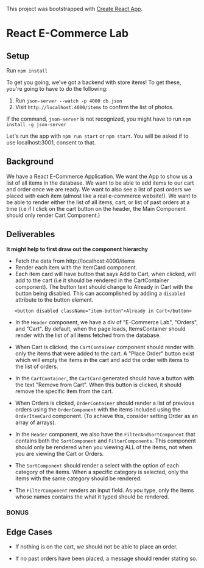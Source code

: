 This project was bootstrapped with [Create React App](https://github.com/facebook/create-react-app).

# React E-Commerce Lab

## Setup

Run `npm install`

To get you going, we've got a backend with store items! To get these, you're going to have to do the following:

1. Run `json-server --watch -p 4000 db.json`
2. Visit `http://localhost:4000/items` to confirm the list of photos.

If the command, `json-server` is not recognized, you might have to run `npm install -g json-server`

Let's run the app with `npm run start` or `npm start`. You will be asked if to use localhost:3001, consent to that.

## Background

We have a React E-Commerce Application. We want the App to show us a list of all items in the database. We want to be able to add items to our cart and order once we are ready. We want to also see a list of past orders we placed with each item (almost like a real e-commerce website!). We want to be able to render either the list of all items, cart, or list of past orders at a time (i.e if I click on the cart button on the header, the Main Component should only render Cart Component.)

## Deliverables

**It might help to first draw out the component hierarchy**

* Fetch the data from http://localhost:4000/items
* Render each item with the ItemCard component.
* Each item card will have button that says Add to Cart, when clicked, will add to the cart (i.e it should be rendered in the CartContainer component). The button text should change to Already in Cart with the button being disabled. This can accomplished by adding a `disabled ` attribute to the button element. 
```
   <button disabled className="item-button">Already in Cart</button>
```
* In the `Header` component, we have a div of "E-Commerce Lab", "Orders", and "Cart". By default, when the page loads, ItemsContainer should render with the list of all items fetched from the database. 

* When Cart is clicked, the `CartContainer` component should render with only the items that were added to the cart. A "Place Order" button exist which will empty the items in the cart and add the order with items to the list of orders.

* In the `CartContainer`, the `CartCard` generated should have a button with the text "Remove from Cart". When this button is clicked, it should remove the specific item from the cart.

* When Orders is clicked, `OrderContainer` should render a list of previous orders using the `OrderComponent` with the items included using the `OrderItemCard` component. (To achieve this, consider setting Order as an array of arrays).

* In the `Header` component, we also have the `FilterAndSortComponent` that contains both the `SortComponent` and `FilterComponents`. This component should only be rendered when you viewing ALL of the items, not when you are viewing the Cart or Orders. 

* The `SortComponent` should render a select with the option of each category of the items. When a specific category is selected, only the items with the same category should be rendered.

* The `FilterComponent` renders an input field. As you type, only the items whose names contains the what it typed should be rendered.

### BONUS 

## Edge Cases

* If nothing is on the cart, we should not be able to place an order.

* If no past orders have been placed, a message should render stating so.